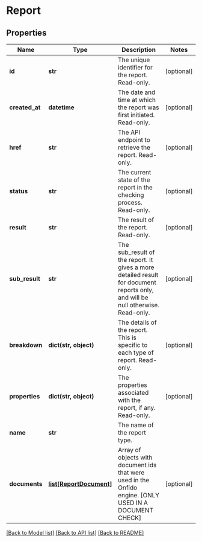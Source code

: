 # Report

## Properties
Name | Type | Description | Notes
------------ | ------------- | ------------- | -------------
**id** | **str** | The unique identifier for the report. Read-only. | [optional] 
**created_at** | **datetime** | The date and time at which the report was first initiated. Read-only. | [optional] 
**href** | **str** | The API endpoint to retrieve the report. Read-only. | [optional] 
**status** | **str** | The current state of the report in the checking process. Read-only. | [optional] 
**result** | **str** | The result of the report. Read-only. | [optional] 
**sub_result** | **str** | The sub_result of the report. It gives a more detailed result for document reports only, and will be null otherwise. Read-only. | [optional] 
**breakdown** | **dict(str, object)** | The details of the report. This is specific to each type of report. Read-only. | [optional] 
**properties** | **dict(str, object)** | The properties associated with the report, if any. Read-only. | [optional] 
**name** | **str** | The name of the report type. | 
**documents** | [**list[ReportDocument]**](ReportDocument.md) | Array of objects with document ids that were used in the Onfido engine. [ONLY USED IN A DOCUMENT CHECK] | [optional] 

[[Back to Model list]](../README.md#documentation-for-models) [[Back to API list]](../README.md#documentation-for-api-endpoints) [[Back to README]](../README.md)


